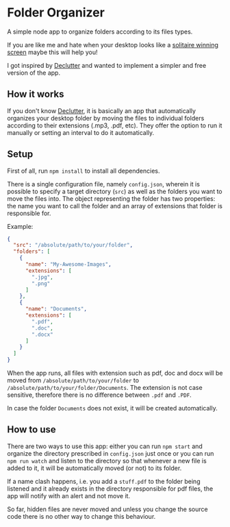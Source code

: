 # Folder Organizer
A simple node app to organize folders according to its files types.

If you are like me and hate when your desktop looks like a [solitaire winning screen](https://static-s.aa-cdn.net/img/win/40600000044263/8665a9b0e83e2d21f20529d6153a2026) maybe this will help you!

I got inspired by [Declutter](https://itunes.apple.com/us/app/declutter-pro/id1187706662?mt=12) and wanted to implement a simpler and free version of the app.

## How it works

If you don't know [Declutter](https://itunes.apple.com/us/app/declutter-pro/id1187706662?mt=12), it is basically an app that automatically organizes your desktop folder by moving the files to individual folders according to their extensions (.mp3, .pdf, etc). They offer the option to run it manually or setting an interval to do it automatically.

## Setup

First of all, run `npm install` to install all dependencies.

There is a single configuration file, namely `config.json`, wherein it is possible to specify a target directory (`src`)  as well as the folders you want to move the files into. The object representing the folder has two properties: the name you want to call the folder and an array of extensions that folder is responsible for.

Example: 
```json
{
  "src": "/absolute/path/to/your/folder",
  "folders": [
    {
      "name": "My-Awesome-Images",
      "extensions": [
        ".jpg",
        ".png"
      ]
    },
    {
      "name": "Documents",
      "extensions": [
        ".pdf",
        ".doc",
        ".docx"
      ]
    }
  ]
}
```

When the app runs, all files with extension such as pdf, doc and docx will be moved from `/absolute/path/to/your/folder` to `/absolute/path/to/your/folder/Documents`. The extension is not case sensitive, therefore there is no difference between `.pdf` and `.PDF`.

In case the folder `Documents` does not exist, it will be created automatically.

## How to use

There are two ways to use this app: either you can run `npm start` and organize the directory prescribed in `config.json` just once or you can run `npm run watch` and listen to the directory so that whenever a new file is added to it, it will be automatically moved (or not) to its folder.  

If a name clash happens, i.e. you add a `stuff.pdf` to the folder being listened and it already exists in the directory responsible for pdf files, the app will notify with an alert and not move it.

So far, hidden files are never moved and unless you change the source code there is no other way to change this behaviour.
